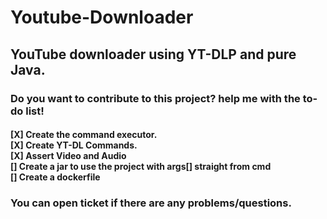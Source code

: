 # Youtube-Downloader
<h2> YouTube downloader using YT-DLP and pure Java. </h2>

<h3> Do you want to contribute to this project?  help me with the to-do list! </h3>
<h4>
[X] Create the command executor. <br>
[X] Create YT-DL Commands. <br>
[X] Assert Video and Audio <br>
[] Create a jar to use the project with args[] straight from cmd <br>
[] Create a dockerfile  <br>
</h4>

<h3> You can open ticket if there are any problems/questions.</h3>

